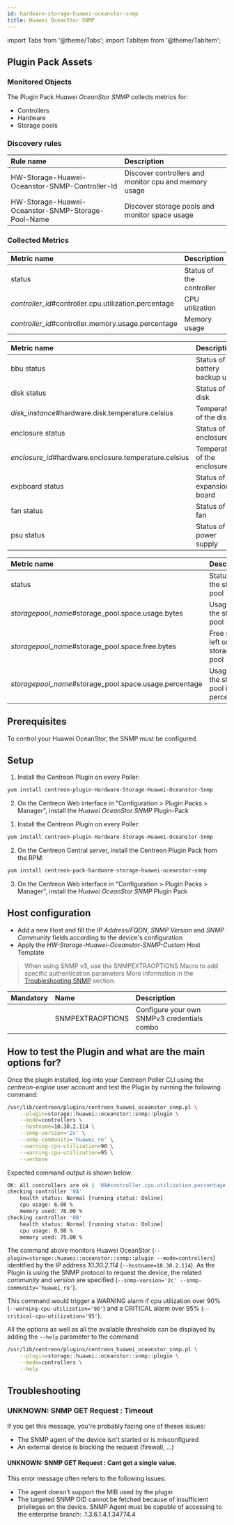 ```yaml
---
id: hardware-storage-huawei-oceanstor-snmp
title: Huawei OceanStor SNMP
---
```

import Tabs from '@theme/Tabs';
import TabItem from '@theme/TabItem';


## Plugin Pack Assets

### Monitored Objects

The Plugin Pack *Huawei OceanStor SNMP* collects metrics for:
* Controllers
* Hardware
* Storage pools

### Discovery rules

<Tabs groupId="sync">
<TabItem value="Services" label="Services">

| Rule name                                          | Description                                           |
| :------------------------------------------------- | :---------------------------------------------------- |
| HW-Storage-Huawei-Oceanstor-SNMP-Controller-Id     | Discover controllers and monitor cpu and memory usage |
| HW-Storage-Huawei-Oceanstor-SNMP-Storage-Pool-Name | Discover storage pools and monitor space usage        |

</TabItem>
</Tabs>

### Collected Metrics

<Tabs groupId="sync">
<TabItem value="Controllers" label="Controllers">

| Metric name                                             | Description                              | Unit |
| :------------------------------------------------------ | :--------------------------------------- | :--- |
| status                                                  | Status of the controller                 |      |
| *controller\_id*\#controller.cpu.utilization.percentage | CPU utilization                          | %    |
| *controller\_id*\#controller.memory.usage.percentage    | Memory usage                             | %    |

</TabItem>
<TabItem value="Hardware" label="Hardware">

| Metric name                                            | Description                       | Unit |
| :----------------------------------------------------- | :-------------------------------- | :--- |
| bbu status                                             | Status of the battery backup unit |      |
| disk status                                            | Status of the disk                |      |
| *disk\_instance*#hardware.disk.temperature.celsius     | Temperature of the disk           | C    |
| enclosure status                                       | Status of the enclosure           |      |
| *enclosure\_id*#hardware.enclosure.temperature.celsius | Temperature of the enclosure      | C    |
| expboard status                                        | Status of the expansion board     |      |
| fan status                                             | Status of the fan                 |      |
| psu status                                             | Status of the power supply        |      |

</TabItem>
<TabItem value="Storage-pools" label="Storage-pools">

| Metric name                                              | Description                              | Unit |
| :------------------------------------------------------- | :--------------------------------------- | :--- |
| status                                                   | Status of the stprage pool               |      |
| *storagepool\_name*\#storage_pool.space.usage.bytes      | Usage of the storage pool                | B    |
| *storagepool\_name*\#storage_pool.space.free.bytes       | Free space left on the storage pool      | B    |
| *storagepool\_name*\#storage_pool.space.usage.percentage | Usage of the storage pool in percentage  | %    |

</TabItem>
</Tabs>

## Prerequisites

To control your Huawei OceanStor, the SNMP must be configured.

## Setup

<Tabs groupId="sync">
<TabItem value="Online License" label="Online License">

1. Install the Centreon Plugin on every Poller:

```bash
yum install centreon-plugin-Hardware-Storage-Huawei-Oceanstor-Snmp
```

2. On the Centreon Web interface in "Configuration > Plugin Packs > Manager", install the *Huawei OceanStor SNMP* Plugin-Pack

</TabItem>
<TabItem value="Offline License" label="Offline License">

1. Install the Centreon Plugin on every Poller:

```bash
yum install centreon-plugin-Hardware-Storage-Huawei-Oceanstor-Snmp
```

2. On the Centreon Central server, install the Centreon Plugin Pack from the RPM:

```bash
yum install centreon-pack-hardware-storage-huawei-oceanstor-snmp
```

3. On the Centreon Web interface in "Configuration > Plugin Packs > Manager", install the *Huawei OceanStor SNMP* Plugin Pack

</TabItem>
</Tabs>

## Host configuration

* Add a new Host and fill the *IP Address/FQDN*, *SNMP Version* and *SNMP Community* fields according to the device's configuration
* Apply the *HW-Storage-Huawei-Oceanstor-SNMP-Custom* Host Template

> When using SNMP v3, use the SNMPEXTRAOPTIONS Macro to add specific authentication parameters 
> More information in the [Troubleshooting SNMP](../getting-started/how-to-guides/troubleshooting-plugins.md#snmpv3-options-mapping) section.

| Mandatory | Name             | Description                                    |
| :-------- | :--------------- | :--------------------------------------------- |
|           | SNMPEXTRAOPTIONS | Configure your own SNMPv3 credentials combo    |

## How to test the Plugin and what are the main options for?

Once the plugin installed, log into your Centreon Poller CLI using the *centreon-engine* user account
and test the Plugin by running the following command:

```bash
/usr/lib/centreon/plugins/centreon_huawei_oceanstor_snmp.pl \
    --plugin=storage::huawei::oceanstor::snmp::plugin \
    --mode=controllers \
    --hostname=10.30.2.114 \
    --snmp-version='2c' \
    --snmp-community='huawei_ro' \
    --warning-cpu-utilization=90 \
    --warning-cpu-utilization=95 \
    --verbose
```

Expected command output is shown below:

```bash
OK: All controllers are ok | '0A#controller.cpu.utilization.percentage'=6.00%;0:95;;0;100 '0A#controller.memory.usage.percentage'=76.00%;;;0;100 '0B#controller.cpu.utilization.percentage'=8.00%;0:95;;0;100 '0B#controller.memory.usage.percentage'=75.00%;;;0;100
checking controller '0A'
    health status: Normal [running status: Online]
    cpu usage: 6.00 %
    memory used: 76.00 %
checking controller '0B'
    health status: Normal [running status: Online]
    cpu usage: 8.00 %
    memory used: 75.00 %
```

The command above monitors Huawei OceanStor (```--plugin=storage::huawei::oceanstor::snmp::plugin --mode=controllers```) identified
by the IP address *10.30.2.114* (```--hostname=10.30.2.114```). As the Plugin is using the SNMP protocol to request the device, the related
*community* and *version* are specified (```--snmp-version='2c' --snmp-community='huawei_ro'```).

This command would trigger a WARNING alarm if cpu utilization over 90% 
(```--warning-cpu-utilization='90'```) and a CRITICAL alarm over 95% (```--critical-cpu-utilization='95'```).

All the options as well as all the available thresholds can be displayed by adding the  ```--help```
parameter to the command:

```bash
/usr/lib/centreon/plugins/centreon_huawei_oceanstor_snmp.pl \
    --plugin=storage::huawei::oceanstor::snmp::plugin \
    --mode=controllers \
    --help
```

## Troubleshooting

### UNKNOWN: SNMP GET Request : Timeout

If you get this message, you're probably facing one of theses issues:
* The SNMP agent of the device isn't started or is misconfigured
* An external device is blocking the request (firewall, ...)

#### UNKNOWN: SNMP GET Request : Cant get a single value.

This error message often refers to the following issues: 
  - The agent doesn't support the MIB used by the plugin
  - The targeted SNMP OID cannot be fetched because of insufficient privileges on the device. 
    SNMP Agent must be capable of accessing to the enterprise branch: .1.3.6.1.4.1.34774.4
